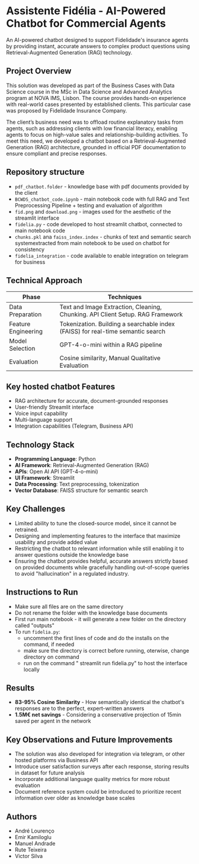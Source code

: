 # Assistente Fidélia - AI-Powered Chatbot for Commercial Agents

An AI-powered chatbot designed to support Fidelidade's insurance agents by providing instant, accurate answers to complex product questions using Retrieval-Augmented Generation (RAG) technology.

## Project Overview

This solution was developed as part of the Business Cases with Data Science course in the MSc in Data Science and Advanced Analytics program at NOVA IMS, Lisbon. The course provides hands-on experience with real-world cases presented by established clients. This particular case was proposed by Fidelidade Insurance Company. <br>

The client’s business need was to offload routine explanatory tasks from agents, such as addressing clients with low financial literacy, enabling agents to focus on high-value sales and relationship-building activities. To meet this need, we developed a chatbot based on a Retrieval-Augmented Generation (RAG) architecture, grounded in official PDF documentation to ensure compliant and precise responses.


## Repository structure
- `pdf_chatbot.folder` - knowledge base with pdf documents provided by the client
- `BCWDS_chatbot_code.ipynb` - main notebook code with full RAG and Text Preprocessing Pipeline + testing and evaluation of algorithm
- `fid.png` and `download.png` - images used for the aesthetic of the streamlit interface
- `fidelia.py` - code developed to host streamlit chatbot, connected to main notebook code
- `chunks.pkl` ana `faiss_index.index` - chunks of text and semantic search systemextracted from main notebook to be used on chatbot for consistency
- `fidelia_integration` - code available to enable integration on telegram for business

 
## Technical Approach

| Phase              |	          Techniques                                                           |
|--------------------|-------------------------------------------------------------------------------- |
|Data Preparation    | Text and Image Extraction, Cleaning, Chunking. API Client Setup. RAG Framework  |
|Feature Engineering | Tokenization. Building a searchable index (FAISS) for real-time semantic search |
|Model Selection     | GPT-4-o-mini within a RAG pipeline                                              |
|Evaluation	         | Cosine similarity, Manual Qualitative Evaluation                                |


## Key hosted chatbot Features

- RAG architecture for accurate, document-grounded responses
- User-friendly Streamlit interface
- Voice input capability
- Multi-language support
- Integration capabilities (Telegram, Business API)

## Technology Stack

- **Programming Language**: Python
- **AI Framework**: Retrieval-Augmented Generation (RAG)
- **APIs**: Open AI API (GPT-4-o-mini)
- **UI Framework**: Streamlit
- **Data Processing**: Text preprocessing, tokenization
- **Vector Database**: FAISS structure for semantic search
  

## Key Challenges
- Limited ability to tune the closed-source model, since it cannot be retrained.
- Designing and implementing features to the interface that maximize usability and provide added value
- Restricting the chatbot to relevant information while still enabling it to answer questions outside the knowledge base
- Ensuring the chatbot provides helpful, accurate answers strictly based on provided documents while gracefully handling out-of-scope queries to avoid "hallucination" in a regulated industry.


## Instructions to Run
- Make sure all files are on the same directory
- Do not rename the folder with the knowledge base documents
- First run main notebook - it will generate a new folder on the directory called "outputs"
- To run `fidelia.py`:
  - uncomment the first lines of code and do the installs on the command, if needed
  - make sure the directory is correct before running, oterwise, change directory on command
  - run on the command " streamlit run fidelia.py" to host the interface locally
 
## Results
- **83-95% Cosine Similarity** - How semantically identical the chatbot's responses are to the perfect, expert-written answers
- **1.5M€ net savings** - Considering a conservative projection of 15min saved per agent in the network

## Key Observations and Future Improvements
- The solution was also developed for integration via telegram, or other hosted platforms via Business API
- Introduce user satisfaction surveys after each response, storing results in dataset for future analysis
- Incorporate additional language quality metrics for more robust evaluation
- Document reference system could be introduced to prioritize recent information over older as knowledge base scales

## Authors
- André Lourenço
- Emir Kamiloglu
- Manuel Andrade
- Rute Teixeira
- Victor Silva

